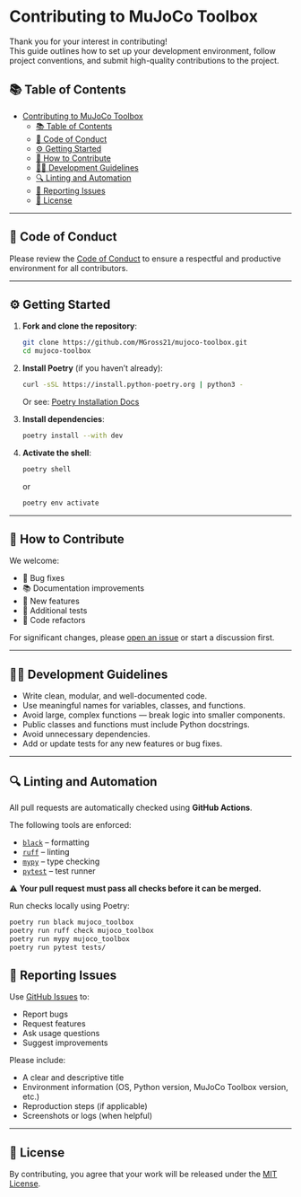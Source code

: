 # Contributing to MuJoCo Toolbox

Thank you for your interest in contributing!  
This guide outlines how to set up your development environment, follow project conventions, and submit high-quality contributions to the project.

## 📚 Table of Contents

- [Contributing to MuJoCo Toolbox](#contributing-to-mujoco-toolbox)
  - [📚 Table of Contents](#-table-of-contents)
  - [📜 Code of Conduct](#-code-of-conduct)
  - [⚙️ Getting Started](#️-getting-started)
  - [🚀 How to Contribute](#-how-to-contribute)
  - [🧑‍💻 Development Guidelines](#-development-guidelines)
  - [🔍 Linting and Automation](#-linting-and-automation)
  - [🐞 Reporting Issues](#-reporting-issues)
  - [📄 License](#-license)

---

## 📜 Code of Conduct

Please review the [Code of Conduct](https://github.com/MGross21/mujoco-toolbox/blob/main/CODE_OF_CONDUCT.md) to ensure a respectful and productive environment for all contributors.

---

## ⚙️ Getting Started

1. **Fork and clone the repository**:

    ```bash
    git clone https://github.com/MGross21/mujoco-toolbox.git
    cd mujoco-toolbox
    ```

2. **Install Poetry** (if you haven’t already):

    ```bash
    curl -sSL https://install.python-poetry.org | python3 -
    ```

    Or see: [Poetry Installation Docs](https://python-poetry.org/docs/#installation)

3. **Install dependencies**:

    ```bash
    poetry install --with dev
    ```

4. **Activate the shell**:

    ```bash
    poetry shell
    ```

    or

    ```bash
    poetry env activate
    ```

---

## 🚀 How to Contribute

We welcome:

- 🐛 Bug fixes
- 📚 Documentation improvements
- 🚀 New features
- 🧪 Additional tests
- 🔧 Code refactors

For significant changes, please [open an issue](https://github.com/MGross21/mujoco-toolbox/issues/new) or start a discussion first.

---

## 🧑‍💻 Development Guidelines

- Write clean, modular, and well-documented code.
- Use meaningful names for variables, classes, and functions.
- Avoid large, complex functions — break logic into smaller components.
- Public classes and functions must include Python docstrings.
- Avoid unnecessary dependencies.
- Add or update tests for any new features or bug fixes.

---

## 🔍 Linting and Automation

All pull requests are automatically checked using **GitHub Actions**.

The following tools are enforced:

- [`black`](https://black.readthedocs.io/) – formatting
- [`ruff`](https://docs.astral.sh/ruff/) – linting
- [`mypy`](http://mypy-lang.org/) – type checking
- [`pytest`](https://docs.pytest.org/) – test runner

⚠️ **Your pull request must pass all checks before it can be merged.**

Run checks locally using Poetry:

```bash
poetry run black mujoco_toolbox
poetry run ruff check mujoco_toolbox
poetry run mypy mujoco_toolbox
poetry run pytest tests/
```

## 🐞 Reporting Issues

Use [GitHub Issues](https://github.com/MGross21/mujoco-toolbox/issues) to:

- Report bugs
- Request features
- Ask usage questions
- Suggest improvements

Please include:

- A clear and descriptive title
- Environment information (OS, Python version, MuJoCo Toolbox version, etc.)
- Reproduction steps (if applicable)
- Screenshots or logs (when helpful)

---

## 📄 License

By contributing, you agree that your work will be released under the
[MIT License](https://github.com/MGross21/mujoco-toolbox/blob/main/LICENSE).
